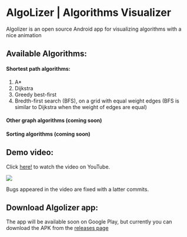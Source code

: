 # AlgoLizer | Algorithms Visualizer
Algolizer is an open source Android app for visualizing algorithms with a nice animation

## Available Algorithms:
#### Shortest path algorithms:
1. A*
2. Dijkstra
3. Greedy best-first
4. Bredth-first search (BFS), on a grid with equal weight edges (BFS is similar to Dijkstra when the weight of edges are equal)

#### Other graph algorithms (coming soon)
#### Sorting algorithms (coming soon)

## Demo video:
Click [here!](https://youtu.be/uBUz_lUy-HM) to watch the video on YouTube.

[![](https://j.gifs.com/4QV4Rg.gif)](https://youtu.be/uBUz_lUy-HM "")

Bugs appeared in the video are fixed with a latter commits. 


## Download Algolizer app:
The app will be available soon on Google Play, but currently you can download the APK from the [releases page](https://github.com/mAlaliSy/AlgoLizer-algorithms-visualizer/releases)
